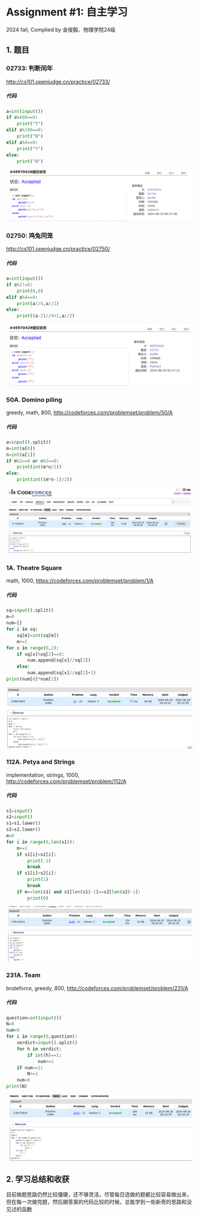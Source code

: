 # Assignment #1: 自主学习

2024 fall, Complied by 金俊毅、物理学院24级


## 1. 题目

### 02733: 判断闰年

http://cs101.openjudge.cn/practice/02733/

##### 代码

```python
a=int(input())
if a%400==0:
    print("Y")
elif a%100==0:
    print("N")
elif a%4==0:
    print("Y")
else:
    print("N")

```

![runnian](runnian.png)


### 02750: 鸡兔同笼

http://cs101.openjudge.cn/practice/02750/


##### 代码

```python
a=int(input())
if a%2!=0:
    print(0,0)
elif a%4==0:
    print(a//4,a//2)
else:
    print((a-2)//4+1,a//2)

```

![jitutonglong](jitutonglong.png)



### 50A. Domino piling

greedy, math, 800, http://codeforces.com/problemset/problem/50/A


##### 代码

```python
a=input().split()
m=int(a[0])
n=int(a[1])
if m%2==0 or n%2==0:
    print(int(m*n/2))
else:
    print(int((m*n-1)/2))

```

![Domino](Domino.png)


### 1A. Theatre Square

math, 1000, https://codeforces.com/problemset/problem/1/A


##### 代码

```python
sq=input().split()
m=0
num=[]
for i in sq:
    sq[m]=int(sq[m])
    m+=1
for x in range(0,2):
    if sq[x]%sq[2]==0:
        num.append(sq[x]//sq[2])
    else:
        num.append(sq[x]//sq[2]+1)
print(num[0]*num[1])

```

![TheatreDo](Theatre.png)

### 112A. Petya and Strings

implementation, strings, 1000, http://codeforces.com/problemset/problem/112/A


##### 代码

```python
s1=input()
s2=input()
s1=s1.lower()
s2=s2.lower()
m=0
for i in range(0,len(s1)):
    m+=1
    if s1[i]<s2[i]:
        print(-1)
        break
    if s1[i]>s2[i]:
        print(1)
        break
    if m==len(s1) and s1[len(s1)-1]==s2[len(s2)-1]:
        print(0)

```

![Peyta](Peyta.png)


### 231A. Team

bruteforce, greedy, 800, http://codeforces.com/problemset/problem/231/A



##### 代码

```python
question=int(input())
N=0
num=0
for i in range(0,question):
    verdict=input().split()
    for h in verdict:
        if int(h)==1:
            num+=1
    if num>=2:
        N+=1
    num=0
print(N)

```

![team](team.png)


## 2. 学习总结和收获

目前做题思路仍然比较僵硬，还不够灵活，尽管每日选做的题都比较容易做出来，但在每一次做完题，然后跟答案的代码比较的时候，总能学到一些新奇的思路和没见过的函数